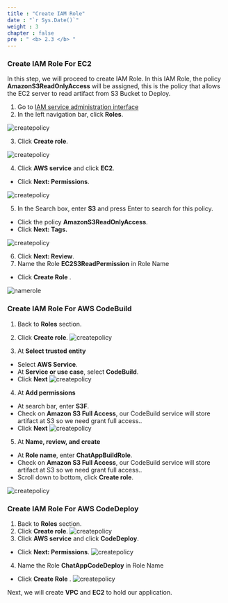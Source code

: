 ```yaml
---
title : "Create IAM Role"
date : "`r Sys.Date()`"
weight : 3
chapter : false
pre : " <b> 2.3 </b> "
---
```


### Create IAM Role For EC2

In this step, we will proceed to create IAM Role. In this IAM Role, the policy **AmazonS3ReadOnlyAccess** will be assigned, this is the policy that allows the EC2 server to read artifact from S3 Bucket to Deploy.

1. Go to [IAM service administration interface](https://console.aws.amazon.com/iamv2/)
2. In the left navigation bar, click **Roles**.

![createpolicy](https://tamlv.buzz/aws-workshop/images/2.prerequisite/038-iamrole.png)

3. Click **Create role**.

![createpolicy](https://tamlv.buzz/aws-workshop/images/2.prerequisite/039-iamrole.png)

4. Click **AWS service** and click **EC2**.
  + Click **Next: Permissions**.

![createpolicy](https://tamlv.buzz/aws-workshop/images/2.prerequisite/041-iamrole.png)

5. In the Search box, enter **S3** and press Enter to search for this policy.
  + Click the policy **AmazonS3ReadOnlyAccess**.
  + Click **Next: Tags.**

![createpolicy](https://tamlv.buzz/aws-workshop/images/2.prerequisite/040-iamrole.png)

6. Click **Next: Review**.
7. Name the Role **EC2S3ReadPermission** in Role Name
  + Click **Create Role** \.

![namerole](https://tamlv.buzz/aws-workshop/images/2.prerequisite/042-iamrole.png)

### Create IAM Role For AWS CodeBuild
1. Back to **Roles** section.
2. Click **Create role**.
![createpolicy](https://tamlv.buzz/aws-workshop/images/2.prerequisite/045-iamrole.png)

3. At **Select trusted entity**
  + Select **AWS Service**.
  + At **Service or use case**, select **CodeBuild**.
  + Click **Next**
![createpolicy](https://tamlv.buzz/aws-workshop/images/2.prerequisite/046-iamrole.png)

4. At **Add permissions**
  + At search bar, enter **S3F**.
  + Check on **Amazon S3 Full Access**, our CodeBuild service will store artifact at S3 so we need grant full access..
  + Click **Next**
![createpolicy](https://tamlv.buzz/aws-workshop/images/2.prerequisite/047-iamrole.png)

5. At **Name, review, and create**
  + At **Role name**, enter **ChatAppBuildRole**.
  + Check on **Amazon S3 Full Access**, our CodeBuild service will store artifact at S3 so we need grant full access..
  + Scroll down to bottom, click **Create role**.

![createpolicy](https://tamlv.buzz/aws-workshop/images/2.prerequisite/048-iamrole.png)

### Create IAM Role For AWS CodeDeploy
1. Back to **Roles** section.
2. Click **Create role**.
![createpolicy](https://tamlv.buzz/aws-workshop/images/2.prerequisite/039-iamrole.png)
3. Click **AWS service** and click **CodeDeploy**.
  + Click **Next: Permissions**.
![createpolicy](https://tamlv.buzz/aws-workshop/images/2.prerequisite/043-iamrole.png)
4. Name the Role **ChatAppCodeDeploy** in Role Name
  + Click **Create Role** \.
![createpolicy](https://tamlv.buzz/aws-workshop/images/2.prerequisite/044-iamrole.png)

Next, we will create **VPC** and **EC2** to hold our application.